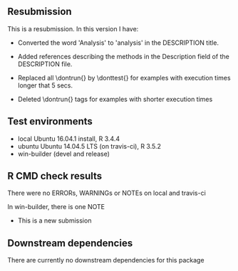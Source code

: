 ## Resubmission
This is a resubmission. In this version I have:

* Converted the word 'Analysis' to 'analysis' in the  DESCRIPTION title.

* Added references describing the methods in the Description field of the DESCRIPTION file. 

* Replaced all \dontrun{} by \donttest{} for examples with execution times longer that
  5 secs. 
  
*  Deleted \dontrun{} tags for examples with shorter execution times

## Test environments
* local Ubuntu 16.04.1 install, R 3.4.4
* ubuntu Ubuntu 14.04.5 LTS (on travis-ci), R 3.5.2
* win-builder (devel and release)

## R CMD check results
There were no ERRORs, WARNINGs or NOTEs on local and travis-ci 

In win-builder, there is one NOTE
* This is a new submission


## Downstream dependencies
There are currently no downstream dependencies for this package
